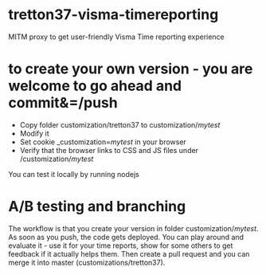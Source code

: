 # tretton37-visma-timereporting
MITM proxy to get user-friendly Visma Time reporting experience

# to create your own version - you are welcome to go ahead and commit&=/push
- Copy folder customization/tretton37 to customization/_mytest_
- Modify it
- Set cookie _customization=_mytest_ in your browser
- Verify that the browser links to CSS and JS files under /customization/_mytest_

You can test it locally by running nodejs

# A/B testing and branching
The workflow is that you create your version in folder customization/_mytest_. As soon as you push, the code gets deployed. You can play around and evaluate it - use it for your time reports, show for some others to get feedback if it actually helps them. Then create a pull request and you can merge it into master (customizations/tretton37).
